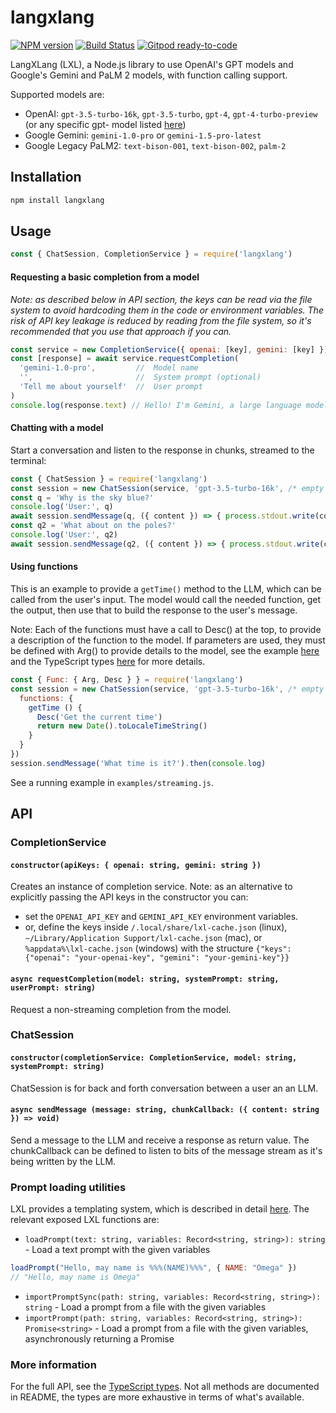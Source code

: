 # langxlang
[![NPM version](https://img.shields.io/npm/v/langxlang.svg)](http://npmjs.com/package/langxlang)
[![Build Status](https://github.com/extremeheat/LXL/actions/workflows/ci.yml/badge.svg)](https://github.com/extremeheat/LXL/actions/workflows/)
[![Gitpod ready-to-code](https://img.shields.io/badge/Gitpod-ready--to--code-blue?logo=gitpod)](https://gitpod.io/#https://github.com/extremeheat/LXL)

LangXLang (LXL), a Node.js library to use OpenAI's GPT models and Google's Gemini and PaLM 2 models, with function calling support.

Supported models are:
* OpenAI: `gpt-3.5-turbo-16k`, `gpt-3.5-turbo`, `gpt-4`, `gpt-4-turbo-preview` (or any specific gpt- model listed [here](https://platform.openai.com/docs/models/))
* Google Gemini: `gemini-1.0-pro` or `gemini-1.5-pro-latest`
* Google Legacy PaLM2: `text-bison-001`, `text-bison-002`, `palm-2`

## Installation
```coffee
npm install langxlang
```

## Usage

```js
const { ChatSession, CompletionService } = require('langxlang')
```

#### Requesting a basic completion from a model

*Note: as described below in API section, the keys can be read via the file system to avoid hardcoding them in the code or environment variables. The risk of API key leakage is reduced by reading from the file system, so it's recommended that you use that approach if you can.*

```js
const service = new CompletionService({ openai: [key], gemini: [key] })
const [response] = await service.requestCompletion(
  'gemini-1.0-pro',         //  Model name
  '',                       //  System prompt (optional)
  'Tell me about yourself'  //  User prompt
)
console.log(response.text) // Hello! I'm Gemini, a large language model created by Google AI...
```

#### Chatting with a model

Start a conversation and listen to the response in chunks, streamed to the terminal:

```js
const { ChatSession } = require('langxlang')
const session = new ChatSession(service, 'gpt-3.5-turbo-16k', /* empty system prompt */ '')
const q = 'Why is the sky blue?'
console.log('User:', q)
await session.sendMessage(q, ({ content }) => { process.stdout.write(content) })
const q2 = 'What about on the poles?'
console.log('User:', q2)
await session.sendMessage(q2, ({ content }) => { process.stdout.write(content) })
```

#### Using functions

This is an example to provide a `getTime()` method to the LLM, which can be called from the user's input. The model would call the needed function, get the output, then use that to build the response to the user's message.

Note: Each of the functions must have a call to Desc() at the top, to provide a description of the function to the model. If parameters are used, they must be defined with Arg() to provide details to the model, see the example [here](./examples/functions.js) and the TypeScript types [here](./src/index.d.ts) for more details.

```js
const { Func: { Arg, Desc } } = require('langxlang')
const session = new ChatSession(service, 'gpt-3.5-turbo-16k', /* empty system prompt */ '', {
  functions: {
    getTime () {
      Desc('Get the current time')
      return new Date().toLocaleTimeString()
    }
  }
})
session.sendMessage('What time is it?').then(console.log)
```

See a running example in `examples/streaming.js`.

## API

### CompletionService

#### `constructor(apiKeys: { openai: string, gemini: string })`

Creates an instance of completion service.
Note: as an alternative to explicitly passing the API keys in the constructor you can: 
* set the `OPENAI_API_KEY` and `GEMINI_API_KEY` environment variables.
* or, define the keys inside `/.local/share/lxl-cache.json` (linux), `~/Library/Application Support/lxl-cache.json` (mac), or `%appdata%\lxl-cache.json` (windows) with the structure
`{"keys": {"openai": "your-openai-key", "gemini": "your-gemini-key"}}`

#### `async requestCompletion(model: string, systemPrompt: string, userPrompt: string)`

Request a non-streaming completion from the model.

### ChatSession

#### `constructor(completionService: CompletionService, model: string, systemPrompt: string)`

ChatSession is for back and forth conversation between a user an an LLM.

#### `async sendMessage (message: string, chunkCallback: ({ content: string }) => void)`

Send a message to the LLM and receive a response as return value. The chunkCallback
can be defined to listen to bits of the message stream as it's being written by the LLM.


### Prompt loading utilities
LXL provides a templating system, which is described in detail [here](./docs/MarkdownProcessing.md).
The relevant exposed LXL functions are:
* `loadPrompt(text: string, variables: Record<string, string>): string` - Load a text prompt with the given variables
```js
loadPrompt("Hello, may name is %%%(NAME)%%%", { NAME: "Omega" })
// "Hello, may name is Omega"
```
* `importPromptSync(path: string, variables: Record<string, string>): string` - Load a prompt from a file with the given variables
* `importPrompt(path: string, variables: Record<string, string>): Promise<string>` - Load a prompt from a file with the given variables, asynchronously returning a Promise

### More information

For the full API, see the [TypeScript types](./src/index.d.ts). Not all methods are documented in README, the types are
more exhaustive in terms of what's available.
